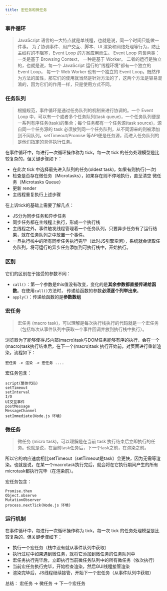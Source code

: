 ```yaml
---
title: 宏任务和微任务
---
```


### 事件循环

> JavaScript 语言的一大特点就是单线程，也就是说，同一个时间只能做一件事。
> 为了协调事件、用户交互、脚本、UI 渲染和网络处理等行为，防止主线程的不阻塞，Event Loop 的方案应用而生。
> Event Loop 包含两类：
> 一类是基于 Browsing Context，
> 一种是基于 Worker。
> 二者的运行是独立的，也就是说，每一个 JavaScript 运行的"线程环境"都有一个独立的 Event Loop，
> 每一个 Web Worker 也有一个独立的 Event Loop。既然作为方法的属性，那它们的使用就当然是针对方法的了，这两个方法是容易混淆的，因为它们的作用一样，只是使用方式不同。

### 任务队列

> 根据规范，事件循环是通过任务队列的机制来进行协调的。一个 Event Loop 中，可以有一个或者多个任务队列(task queue)，一个任务队列便是一系列有序任务(task)的集合；每个任务都有一个任务源(task source)，源自同一个任务源的 task 必须放到同一个任务队列，从不同源来的则被添加到不同队列。setTimeout/Promise 等API便是任务源，而进入任务队列的是他们指定的具体执行任务。

在事件循环中，每进行一次循环操作称为 tick，每一次 tick 的任务处理模型是比较复杂的，但关键步骤如下：

* 在此次 tick 中选择最先进入队列的任务(oldest task)，如果有则执行(一次)
* 检查是否存在微任务（Microtasks），如果存在则不停地执行，直至清空 微任务（Microtasks Queue）
* 更新 render
* 主线程重复执行上述步骤

在上诉tick的基础上需要了解几点：
* JS分为同步任务和异步任务
* 同步任务都在主线程上执行，形成一个执行栈
* 主线程之外，事件触发线程管理着一个任务队列，只要异步任务有了运行结果，就在任务队列之中放置一个事件。
* 一旦执行栈中的所有同步任务执行完毕（此时JS引擎空闲），系统就会读取任务队列，将可运行的异步任务添加到可执行栈中，开始执行。

### 区别

它们的区别在于接受的参数不同：

* `call()`：第一个参数是this值没有改变，变化的是**其余参数都直接传递给函数**。在使用`call()`方法时， 传递给函数的参数**必须逐个列举出来**。
* `apply()`：传递给函数的是**参数数组**

### 宏任务
> 宏任务 (macro task)，可以理解是每次执行栈执行的代码就是一个宏任务（包括每次从事件队列中获取一个事件回调并放到执行栈中执行）。

浏览器为了能够使得JS内部(macro)task与DOM任务能够有序的执行，会在一个(macro)task执行结束后，在下一个(macro)task 执行开始前，对页面进行重新渲染，流程如下：

`宏任务 -> 渲染 -> 宏任务 ....`

宏任务包含：
```
script(整体代码)
setTimeout
setInterval
I/O
UI交互事件
postMessage
MessageChannel
setImmediate(Node.js 环境)
```

### 微任务
> 微任务 (micro task)，可以理解是在当前 task 执行结束后立即执行的任务。也就是说，在当前task任务后，下一个task之前，在渲染之前。


所以它的响应速度相比setTimeout（setTimeout是task）会更快，因为无需等渲染。也就是说，在某一个macrotask执行完后，就会将在它执行期间产生的所有microtask都执行完毕（在渲染前）。

宏任务包含：
```
Promise.then
Object.observe
MutationObserver
process.nextTick(Node.js 环境)
```

### 运行机制
在事件循环中，每进行一次循环操作称为 tick，每一次 tick 的任务处理模型是比较复杂的，但关键步骤如下：
* 执行一个宏任务（栈中没有就从事件队列中获取）
* 执行过程中如果遇到微任务，就将它添加到微任务的任务队列中
* 宏任务执行完毕后，立即执行当前微任务队列中的所有微任务（依次执行）
* 当前宏任务执行完毕，开始检查渲染，然后GUI线程接管渲染
* 渲染完毕后，JS线程继续接管，开始下一个宏任务（从事件队列中获取）

总结： 宏任务 -> 微任务 -> 下一个宏任务

